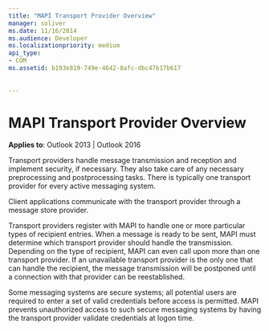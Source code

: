 ```yaml
---
title: "MAPI Transport Provider Overview"
manager: soliver
ms.date: 11/16/2014
ms.audience: Developer
ms.localizationpriority: medium
api_type:
- COM
ms.assetid: b193e819-749e-4642-8afc-dbc47b17b617
 
 
---
```


# MAPI Transport Provider Overview

  
  
**Applies to**: Outlook 2013 | Outlook 2016 
  
Transport providers handle message transmission and reception and implement security, if necessary. They also take care of any necessary preprocessing and postprocessing tasks. There is typically one transport provider for every active messaging system.
  
Client applications communicate with the transport provider through a message store provider. 
  
Transport providers register with MAPI to handle one or more particular types of recipient entries. When a message is ready to be sent, MAPI must determine which transport provider should handle the transmission. Depending on the type of recipient, MAPI can even call upon more than one transport provider. If an unavailable transport provider is the only one that can handle the recipient, the message transmission will be postponed until a connection with that provider can be reestablished.
  
Some messaging systems are secure systems; all potential users are required to enter a set of valid credentials before access is permitted. MAPI prevents unauthorized access to such secure messaging systems by having the transport provider validate credentials at logon time. 
  

